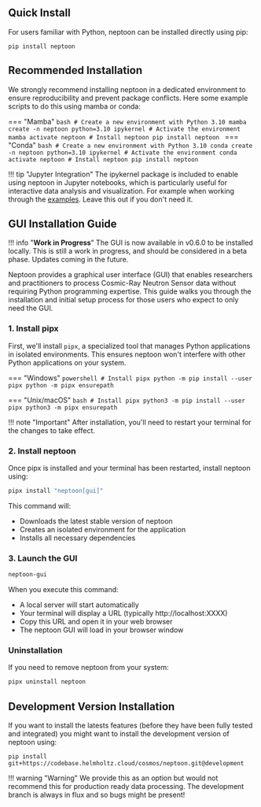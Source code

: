 ## Quick Install

For users familiar with Python, neptoon can be installed directly using pip:

```
pip install neptoon
```
## Recommended Installation
We strongly recommend installing neptoon in a dedicated environment to ensure reproducibility and prevent package conflicts.
Here some example scripts to do this using mamba or conda:

=== "Mamba"
    ```bash
    # Create a new environment with Python 3.10
    mamba create -n neptoon python=3.10 ipykernel
    # Activate the environment
    mamba activate neptoon
    # Install neptoon
    pip install neptoon
    ```
=== "Conda"
    ```bash
    # Create a new environment with Python 3.10
    conda create -n neptoon python=3.10 ipykernel
    # Activate the environment
    conda activate neptoon
    # Install neptoon
    pip install neptoon
    ```

!!! tip "Jupyter Integration"
    The ipykernel package is included to enable using neptoon in Jupyter notebooks, which is particularly useful for interactive data analysis and visualization. For example when working through the [examples](neptoon-examples.md). Leave this out if you don't need it.


## GUI Installation Guide

!!! info "**Work in Progress**"
    The GUI is now available in v0.6.0 to be installed locally. This is still a work in progress, and should be considered in a beta phase. Updates coming in the future.


Neptoon provides a graphical user interface (GUI) that enables researchers and practitioners to process Cosmic-Ray Neutron Sensor data without requiring Python programming expertise. This guide walks you through the installation and initial setup process for those users who expect to only need the GUI.

### 1. Install pipx

First, we'll install `pipx`, a specialized tool that manages Python applications in isolated environments. This ensures neptoon won't interfere with other Python applications on your system.

=== "Windows"
    ```powershell
    # Install pipx
    python -m pip install --user pipx
    python -m pipx ensurepath
    ```

=== "Unix/macOS"
    ```bash
    # Install pipx
    python3 -m pip install --user pipx
    python3 -m pipx ensurepath
    ```

!!! note "Important"
    After installation, you'll need to restart your terminal for the changes to take effect.

### 2. Install neptoon

Once pipx is installed and your terminal has been restarted, install neptoon using:

```bash
pipx install "neptoon[gui]"
```

This command will:

- Downloads the latest stable version of neptoon
- Creates an isolated environment for the application
- Installs all necessary dependencies

### 3. Launch the GUI

```bash
neptoon-gui
```
When you execute this command:

- A local server will start automatically
- Your terminal will display a URL (typically http://localhost:XXXX)
- Copy this URL and open it in your web browser
- The neptoon GUI will load in your browser window


### Uninstallation
 
If you need to remove neptoon from your system:

```bash
pipx uninstall neptoon
```

## Development Version Installation

If you want to install the latests features (before they have been fully tested and integrated) you might want to install the development version of neptoon using:

```
pip install git+https://codebase.helmholtz.cloud/cosmos/neptoon.git@development
```

!!! warning "Warning"
    We provide this as an option but would not recommend this for production ready data processing. The development branch is always in flux and so bugs might be present!
